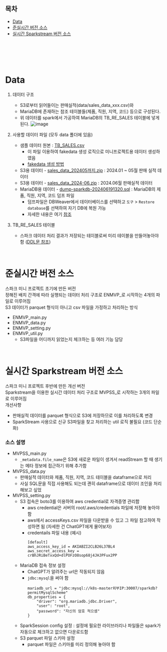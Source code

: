 ## 목차
- [Data](#Data)
- [준실시간 버전 소스](#준실시간-버전-소스)
- [실시간 Sparkstream 버전 소스](#실시간-Sparkstream-버전-소스)

<br><br><br><br>

# Data
1) 데이터 구조
   - S3로부터 읽어들이는 판매실적(data/sales_data_xxx.csv)와
   - MariaDB에 존재하는 참조 테이블들(제품, 직원, 지역, 코드) 등으로 구성된다.
   - 위 데이터를 spark에서 가공하여 MariaDB의 TB_RE_SALES 테이블에 넣게 된다.
   ![image](https://github.com/seoddong/k8s-spark-on-prem/assets/15936649/376a9e2c-a746-4d34-aaba-7a80f923bf1b)

2) 사용할 데이터 파일 (모두 data 폴더에 있음)
   - 샘플 데이터 원본 : [TB_SALES.csv](https://github.com/seoddong/k8s-spark-on-prem/blob/main/Spark3.4.1/data/TB_SALES.csv)
      - 이 파일 이용하여 fakedata 생성 로직으로 미니프로젝트용 데이터 생성하였음
      - [fakedata 생성 방법](https://github.com/seoddong/k8s-spark-on-prem/blob/main/fakedata/README.md)
   - S3용 데이터 - [sales_data_202405까지.zip](https://github.com/seoddong/k8s-spark-on-prem/blob/main/Spark3.4.1/data/sales_data_202405%EA%B9%8C%EC%A7%80.zip) : 2024.01 ~ 05월 판매 실적 데이터
   - S3용 데이터 - [sales_data_2024-06.zip](https://github.com/seoddong/k8s-spark-on-prem/blob/main/Spark3.4.1/data/sales_data_2024-06.zip) : 2024.06월 판매실적 데이터
   - MariaDB용 데이터 - [dump-sparkdb-202406191320.sql](https://github.com/seoddong/k8s-spark-on-prem/blob/main/Spark3.4.1/data/dump-sparkdb-202406191320.sql) : MariaDB의 제품, 직원, 지역, 코드 덤프 파일
      - 덤프파일은 DBWeaver에서 데이터베이스를 선택하고 `도구` > `Restore database`를 선택하여 자기 DB에 복원 가능
      - 자세한 내용은 여기 [참조](https://velog.io/@suuuinkim/DBeaver-%EB%8D%B0%EC%9D%B4%ED%84%B0-dumpexportrestoreimport-%EB%B0%A9%EB%B2%95)

3) TB_RE_SALES 테이블
   - 스파크 데이터 처리 결과가 저장되는 테이블로써 미리 테이블을 만들어놓아야 함 ([DDL문 참조](https://github.com/seoddong/k8s-spark-on-prem/blob/main/Spark3.4.1/data/DDL_TB_RE_SALES.sql))

<br>

# 준실시간 버전 소스
스파크 미니 프로젝트 초기에 만든 버전 <br>
정해진 배치 간격에 따라 실행되는 데이터 처리 구조로 ENMVP_로 시작하는 4개의 파일로 이루어짐 <br>
S3 데이터가 parquet 형식이 아니고 csv 파일을 가정하고 처리하는 방식
- ENMVP_main.py
- ENMVP_data.py
- ENMVP_setting.py
- ENMVP_util.py
  - S3파일을 어디까지 읽었는지 체크하는 등 여러 기능 담당

<br>

# 실시간 Sparkstream 버전 소스
스파크 미니 프로젝트 후반에 만든 개선 버전 <br>
Sparkstream을 이용한 실시간 데이터 처리 구조로 MVPSS_로 시작하는 3개의 파일로 이루어짐 <br>
개선사항
 - 판매실적 데이터를 parquet 형식으로 S3에 저장하므로 이를 처리하도록 변경
 - SparkStream 사용으로 신규 S3파일을 찾고 처리하는 util 로직 불필요 (코드 단순화)

### 소스 설명
- MVPSS_main.py
   - `_metadata.file_name`은 S3에 새로운 파일이 생겨서 readStream 할 때 생기는 메타 정보에 접근하기 위해 추가함
- MVPSS_data.py
   - 판매실적 데이터와 제품, 직원, 지역, 코드 테이블을 dataframe으로 처리
   - 사실 SQL문을 직접 사용해도 되는데 괜히 dataframe으로 데이터 조인을 처리해보고 싶었
- MVPSS_setting.py
   - S3 접속은 boto3를 이용하여 aws credential로 자격증명 관리함
      - aws credential은 서버의 root/.aws/credentials 파일에 저장해 놓아야 함
      - aws에서 accessKeys.csv 파일을 다운받을 수 있고 그 파일 참고하여 작성하면 됨 (자세한 건 ChatGPT에게 물어보자)
      - credentails 파일 내용 (예시)
        ```shell
        [default]
        aws_access_key_id = AKIABZI2CLB26L37BL4
        aws_secret_access_key = crBhJRiBeTxxQd+dlPOFzO8sop68j4JHJPFux2PP
        ```
   - MariaDB 접속 정보 설정
     - ChatGPT가 알려주는 url은 작동되지 않음
     - `jdbc:mysql`을 써야 함 <br>
        ```shell
        mariadb_url = "jdbc:mysql://k8s-master외부IP:30007/sparkdb?permitMysqlScheme"
        db_properties = {
            "driver": "org.mariadb.jdbc.Driver",
            "user": "root",
            "password": "자신의 암호 적으셈"
        }
        ```
   - SparkSession config 설정 : 설정에 필요한 라이브러리나 파일들은 spark가 자동으로 체크하고 없으면 다운로드함
   - S3 parquet 파일 스키마 설정
      - parquet 파일은 스키마를 미리 정의해 놓아야 함

<br>

<br>

<br>

<br>
